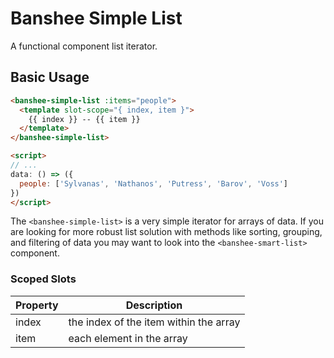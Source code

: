 # Banshee Simple List

A functional component list iterator.

## Basic Usage

```html
<banshee-simple-list :items="people">
  <template slot-scope="{ index, item }">
    {{ index }} -- {{ item }}
  </template>
</banshee-simple-list>

<script>
// ...
data: () => ({
  people: ['Sylvanas', 'Nathanos', 'Putress', 'Barov', 'Voss']
})
</script>
```

The `<banshee-simple-list>` is a very simple iterator for arrays of data.  If you are looking for more robust list solution with methods like sorting, grouping, and filtering of data you may want to look into the `<banshee-smart-list>` component.

### Scoped Slots

| Property | Description |
| ---      | ---         |
| index    | the index of the item within the array |
| item     | each element in the array |

